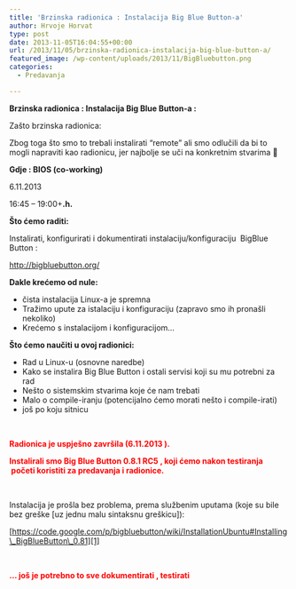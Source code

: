 ```yaml
---
title: 'Brzinska radionica : Instalacija Big Blue Button-a'
author: Hrvoje Horvat
type: post
date: 2013-11-05T16:04:55+00:00
url: /2013/11/05/brzinska-radionica-instalacija-big-blue-button-a/
featured_image: /wp-content/uploads/2013/11/BigBluebutton.png
categories:
  - Predavanja

---
```

**Brzinska radionica : Instalacija Big Blue Button-a :**

Zašto brzinska radionica:

Zbog toga što smo to trebali instalirati &#8220;remote&#8221; ali smo odlučili da bi to mogli napraviti kao radionicu, jer najbolje se uči na konkretnim stvarima 🙂

<!--more-->

**Gdje : BIOS (co-working)**

6.11.2013

16:45 &#8211; 19:00+**.h.**

**Što ćemo raditi:**

Instalirati, konfigurirati i dokumentirati instalaciju/konfiguraciju  BigBlue Button :

<http://bigbluebutton.org/>

**Dakle krećemo od nule:**

  * čista instalacija Linux-a je spremna
  * Tražimo upute za istalaciju i konfiguraciju (zapravo smo ih pronašli nekoliko)
  * Krećemo s instalacijom i konfiguracijom&#8230;

**Što ćemo naučiti u ovoj radionici:**

  * Rad u Linux-u (osnovne naredbe)
  * Kako se instalira Big Blue Button i ostali servisi koji su mu potrebni za rad
  * Nešto o sistemskim stvarima koje će nam trebati
  * Malo o compile-iranju (potencijalno ćemo morati nešto i compile-irati)
  * još po koju sitnicu

&nbsp;

<span style="color: #ff0000;"><strong>Radionica je uspješno završila (6.11.2013 ).</strong></span>

<span style="color: #ff0000;"><strong>Instalirali smo Big Blue Button 0.8.1 RC5 , koji ćemo nakon testiranja  početi koristiti za predavanja i radionice.</strong></span>

&nbsp;

Instalacija je prošla bez problema, prema službenim uputama (koje su bile bez greške [uz jednu malu sintaksnu greškicu]):

[https://code.google.com/p/bigbluebutton/wiki/InstallationUbuntu#Installing\_BigBlueButton\_0.81][1]

&nbsp;

<span style="color: #ff0000;"><strong>&#8230; još je potrebno to sve dokumentirati , testirati </strong></span>

&nbsp;

 [1]: https://code.google.com/p/bigbluebutton/wiki/InstallationUbuntu#Installing_BigBlueButton_0.81